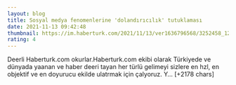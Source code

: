 ```yaml
--- 
layout: blog
title: Sosyal medya fenomenlerine 'dolandırıcılık' tutuklaması
date: 2021-11-13 09:42:48
thumbnail: https://im.haberturk.com/2021/11/13/ver1636796568/3252458_1200x627.jpg
rating: 4
---
```

Deerli Haberturk.com okurlar.Haberturk.com ekibi olarak Türkiyede ve dünyada yaanan ve haber deeri tayan her türlü gelimeyi sizlere en hzl, en objektif ve en doyurucu ekilde ulatrmak için çalyoruz. Y… [+2178 chars]